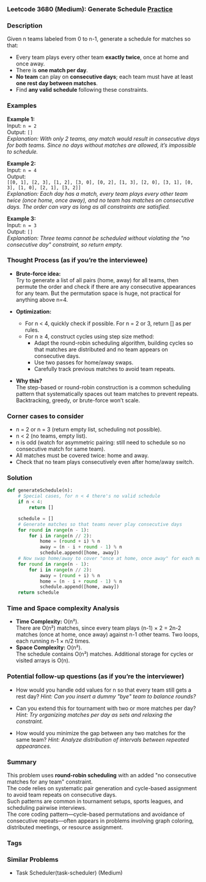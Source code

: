 ### Leetcode 3680 (Medium): Generate Schedule [Practice](https://leetcode.com/problems/generate-schedule)

### Description  
Given n teams labeled from 0 to n-1, generate a schedule for matches so that:
- Every team plays every other team **exactly twice**, once at home and once away.
- There is **one match per day**.
- **No team** can play on **consecutive days**; each team must have at least **one rest day between matches**.
- Find **any valid schedule** following these constraints.

### Examples  

**Example 1:**  
Input: `n = 2`  
Output: `[]`  
*Explanation: With only 2 teams, any match would result in consecutive days for both teams. Since no days without matches are allowed, it’s impossible to schedule.*

**Example 2:**  
Input: `n = 4`  
Output:  
`[[0, 1], [2, 3], [1, 2], [3, 0], [0, 2], [1, 3], [2, 0], [3, 1], [0, 3], [1, 0], [2, 1], [3, 2]]`  
*Explanation: Each day has a match, every team plays every other team twice (once home, once away), and no team has matches on consecutive days. The order can vary as long as all constraints are satisfied.*

**Example 3:**  
Input: `n = 3`  
Output: `[]`  
*Explanation: Three teams cannot be scheduled without violating the "no consecutive day" constraint, so return empty.*

### Thought Process (as if you’re the interviewee)  
- **Brute-force idea:**  
  Try to generate a list of all pairs (home, away) for all teams, then permute the order and check if there are any consecutive appearances for any team. But the permutation space is huge, not practical for anything above n=4.

- **Optimization:**  
  - For n < 4, quickly check if possible. For n = 2 or 3, return [] as per rules.
  - For n ≥ 4, construct cycles using step size method:  
    - Adapt the round-robin scheduling algorithm, building cycles so that matches are distributed and no team appears on consecutive days.
    - Use two passes for home/away swaps.
    - Carefully track previous matches to avoid team repeats.

- **Why this?**  
  The step-based or round-robin construction is a common scheduling pattern that systematically spaces out team matches to prevent repeats. Backtracking, greedy, or brute-force won’t scale.

### Corner cases to consider  
- n = 2 or n = 3 (return empty list, scheduling not possible).
- n < 2 (no teams, empty list).
- n is odd (watch for asymmetric pairing: still need to schedule so no consecutive match for same team).
- All matches must be covered twice: home and away.
- Check that no team plays consecutively even after home/away switch.

### Solution

```python
def generateSchedule(n):
    # Special cases, for n < 4 there's no valid schedule
    if n < 4:
        return []

    schedule = []
    # Generate matches so that teams never play consecutive days
    for round in range(n - 1):
        for i in range(n // 2):
            home = (round + i) % n
            away = (n - i + round - 1) % n
            schedule.append([home, away])
    # Now swap home/away to cover "once at home, once away" for each match
    for round in range(n - 1):
        for i in range(n // 2):
            away = (round + i) % n
            home = (n - i + round - 1) % n
            schedule.append([home, away])
    return schedule
```

### Time and Space complexity Analysis  

- **Time Complexity:** O(n²).  
  There are O(n²) matches, since every team plays (n-1) × 2 = 2n-2 matches (once at home, once away) against n-1 other teams. Two loops, each running n-1 × n/2 times.
- **Space Complexity:** O(n²).  
  The schedule contains O(n²) matches. Additional storage for cycles or visited arrays is O(n).

### Potential follow-up questions (as if you’re the interviewer)  

- How would you handle odd values for n so that every team still gets a rest day?
  *Hint: Can you insert a dummy "bye" team to balance rounds?*

- Can you extend this for tournament with two or more matches per day?
  *Hint: Try organizing matches per day as sets and relaxing the constraint.*

- How would you minimize the gap between any two matches for the same team?
  *Hint: Analyze distribution of intervals between repeated appearances.*

### Summary
This problem uses **round-robin scheduling** with an added "no consecutive matches for any team" constraint.  
The code relies on systematic pair generation and cycle-based assignment to avoid team repeats on consecutive days.  
Such patterns are common in tournament setups, sports leagues, and scheduling pairwise interviews.  
The core coding pattern—cycle-based permutations and avoidance of consecutive repeats—often appears in problems involving graph coloring, distributed meetings, or resource assignment.

### Tags

### Similar Problems
- Task Scheduler(task-scheduler) (Medium)
